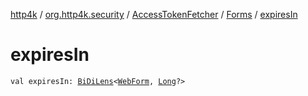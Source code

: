 [http4k](../../../index.md) / [org.http4k.security](../../index.md) / [AccessTokenFetcher](../index.md) / [Forms](index.md) / [expiresIn](./expires-in.md)

# expiresIn

`val expiresIn: `[`BiDiLens`](../../../org.http4k.lens/-bi-di-lens/index.md)`<`[`WebForm`](../../../org.http4k.lens/-web-form/index.md)`, `[`Long`](https://kotlinlang.org/api/latest/jvm/stdlib/kotlin/-long/index.html)`?>`